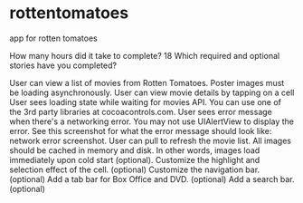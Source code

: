rottentomatoes
==============

app for rotten tomatoes

How many hours did it take to complete? 18
Which required and optional stories have you completed?

User can view a list of movies from Rotten Tomatoes. Poster images must be loading asynchronously.
User can view movie details by tapping on a cell
User sees loading state while waiting for movies API. You can use one of the 3rd party libraries at cocoacontrols.com.
User sees error message when there's a networking error. You may not use UIAlertView to display the error. See this screenshot for what the error message should look like: network error screenshot.
User can pull to refresh the movie list.
All images should be cached in memory and disk. In other words, images load immediately upon cold start (optional).
Customize the highlight and selection effect of the cell. (optional)
Customize the navigation bar. (optional)
Add a tab bar for Box Office and DVD. (optional)
Add a search bar. (optional)
